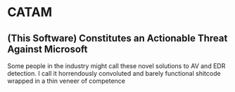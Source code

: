 # CATAM
## (This Software) Constitutes an Actionable Threat Against Microsoft
Some people in the industry might call these novel solutions to AV and EDR detection. I call it horrendously convoluted and barely functional shitcode wrapped in a thin veneer of competence
